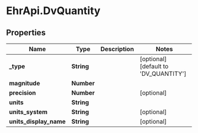 # EhrApi.DvQuantity

## Properties

Name | Type | Description | Notes
------------ | ------------- | ------------- | -------------
**_type** | **String** |  | [optional] [default to &#39;DV_QUANTITY&#39;]
**magnitude** | **Number** |  | 
**precision** | **Number** |  | [optional] 
**units** | **String** |  | 
**units_system** | **String** |  | [optional] 
**units_display_name** | **String** |  | [optional] 


